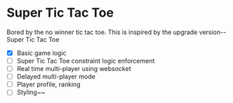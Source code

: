 # Super Tic Tac Toe
Bored by the no winner tic tac toe. This is inspired by the upgrade version--
Super Tic Tac Toe

-[x] Basic game logic
-[ ] Super Tic Tac Toe constraint logic enforcement
-[ ] Real time multi-player using websocket
-[ ] Delayed multi-player mode
-[ ] Player profile, ranking
-[ ] Styling~~